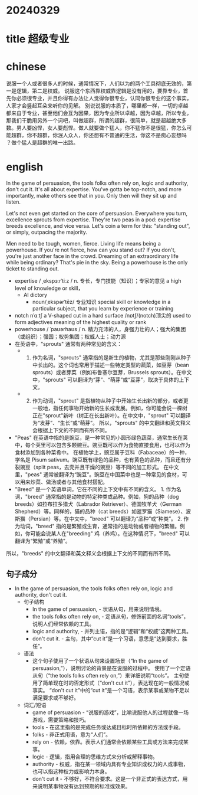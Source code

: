 
# 20240329

# title 超级专业

# chinese 

说服一个人或者很多人的时候，通常情况下，人们以为的两个工具彻底无效的，第一是逻辑，第二是权威。
说服这个东西靠权威靠逻辑是没有用的，要靠专业，首先你必须很专业，并且你得有办法让人觉得你很专业，认同你很专业的这个事实，人家才会竖起耳朵来听你的见解。 别说说服的本质了，哪里都一样，一切的卓越都来自于专业，甚至他们会互为因果，因为专业所以卓越，因为卓越，所以专业，那我们干脆用另外一个词吧，叫做超群，所谓的超群，很简单，就是超越绝大多数。男人要凶悍，女人要彪悍。做人就要做个猛人，你不猛你不是很猛，你怎么可能超群，你不超群，你泯人众人，你还想有不普通的生活，你这不是痴心妄想吗 ？做个猛人是超群的唯一出路。
# english
In the game of persuasion, the tools folks often rely on, logic and authority, don't cut it. It's all about expertise. You've gotta be top-notch, and more importantly, make others see that in you. Only then will they sit up and listen.

Let's not even get started on the core of persuasion. Everywhere you turn, excellence sprouts from expertise. They're two peas in a pod: expertise breeds excellence, and vice versa. Let's coin a term for this: "standing out", or simply, outpacing the majority.

Men need to be tough, women, fierce. Living life means being a powerhouse. If you're not fierce, how can you stand out? If you don't, you're just another face in the crowd. Dreaming of an extraordinary life while being ordinary? That's pie in the sky. Being a powerhouse is the only ticket to standing out.

- expertise / ˌekspɜːrˈtiːz / n.  专长，专门技能（知识）；专家的意见 a high level of knowledge or skill， 
    - AI dictory
        - noun/ˌekspərˈtēz/ 专业知识 special skill or knowledge in a particular subject, that you learn by experience or training
- notch nˈɑːtʃ a V-shaped cut in a hard surface /nɒtʃ/(notch)顶尖的 used to form adjectives meaning of the highest quality or rank
- powerhouse / ˈpaʊərhaʊs / n.  精力充沛的人，身强力壮的人；强大的集团（或组织）；强国；权势集团；权威人士；动力源
- 在英语中，"sprouts" 通常有两种常见的含义：
    - 1. 作为名词，"sprouts" 通常指的是新生的植物，尤其是那些刚刚从种子中长出的。这个词也常用于描述一些特定类型的蔬菜，如豆芽（bean sprouts）或者芽菜（例如布鲁塞尔豆芽，Brussels sprouts）。在中文中，"sprouts" 可以翻译为“芽”、“萌芽”或“豆芽”，取决于具体的上下文。 
    - 2. 作为动词，"sprout" 是指植物从种子中开始生长出新的部分，或者更一般地，指任何事物开始新的生长或发展。例如，你可能会说一棵树正在"sprout"新叶（树正在长出新叶）。在中文中，"sprout" 可以翻译为“发芽”、“生长”或“萌芽”。 所以，"sprouts" 的中文翻译和英文释义会根据上下文的不同而有所不同。
- "Peas" 在英语中指的是豌豆，是一种常见的小圆形绿色蔬菜，通常生长在荚中，每个荚里可以包含多颗豌豆。豌豆既可以作为食物直接食用，也可以作为食材添加到各种菜肴中。 在植物学上，豌豆属于豆科（Fabaceae）的一种，学名是 Pisum sativum。豌豆既有绿色的品种，也有黄色的品种，而且还有分裂豌豆（split peas，去壳并且干燥的豌豆）等不同的加工形式。 在中文里，"peas" 通常被翻译为“豌豆”。豌豆在中国菜中也是一种常见的食材，可以用来炒菜、做汤或者与其他食材搭配。
- "Breed" 是一个英语单词，它在不同的上下文中有不同的含义。 1. 作为名词，"breed" 通常指的是动物的特定种类或品种。例如，狗的品种（dog breeds）如拉布拉多猎犬（Labrador Retriever）、德国牧羊犬（German Shepherd）等。同样的，猫的品种（cat breeds）如暹罗猫（Siamese）、波斯猫（Persian）等。在中文中，"breed" 可以翻译为“品种”或“种类”。 2. 作为动词，"breed" 指的是繁殖或生育，通常指的是动物或者植物的繁殖。例如，你可能会说某人在"breeding" 鸡（养鸡）。在这种情况下，"breed" 可以翻译为“繁殖”或“养殖”。

所以，"breeds" 的中文翻译和英文释义会根据上下文的不同而有所不同。
## 句子成分
* In the game of persuasion, the tools folks often rely on, logic and authority, don't cut it.
    * 句子结构
        * In the game of persuasion, - 状语从句，用来说明情境。
        * the tools folks often rely on, - 定语从句，修饰前面的名词“tools”，说明人们经常依赖的工具。
        * logic and authority, - 并列主语，指的是“逻辑”和“权威”这两种工具。
        * don't cut it. - 主句，其中“cut it”是一个习语，意思是“达到要求，胜任”。
    * 语法
        * 这个句子使用了一个状语从句来设置场景（“In the game of persuasion,”），说明讨论的背景是在说服的过程中。 使用了一个定语从句（“the tools folks often rely on,”）来详细说明“tools”。 主句使用了简单现在时的否定形式（“don't cut it”），表达现在的一般情况或事实。 “don't cut it”中的“cut it”是一个习语，表示某事或某物不足以满足要求或不够好。
    * 词汇/短语
        * game of persuasion - “说服的游戏”，比喻说服他人的过程就像一场游戏，需要策略和技巧。
        * tools - 在这里指的是完成任务或达成目标时所依赖的方法或手段。
        * folks - 非正式用语，意为“人们”。
        * rely on - 依赖，依靠。表示人们通常会依赖某些工具或方法来完成某事。
        * logic - 逻辑，指用合理的思维方式来分析或解释事物。
        * authority - 权威，指在某一领域内具有专业知识或权力的人或事物，也可以指这种权力或影响力本身。
        * don't cut it - 不够好，不符合要求。这是一个非正式的表达方式，用来说明某事物没有达到预期的标准或效果。

